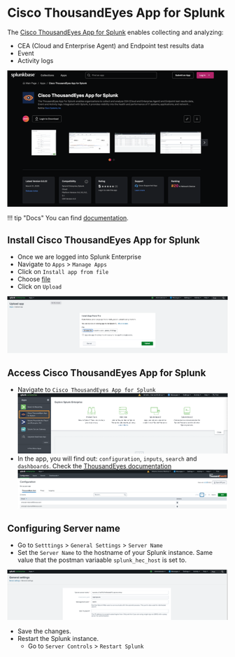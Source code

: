 
# Cisco ThousandEyes App for Splunk

The [Cisco ThousandEyes App for Splunk](https://splunkbase.splunk.com/app/7719) enables collecting and analyzing:

- CEA (Cloud and Enterprise Agent) and Endpoint test results data
- Event
- Activity logs

![SplunkBase](../img/thousandeyes_splunk_app/splunkbase.png)

!!! tip "Docs"
    You can find [documentation](https://docs.thousandeyes.com/product-documentation/integration-guides/custom-built-integrations/splunk-app).

## Install Cisco ThousandEyes App for Splunk

- Once we are logged into Splunk Enterprise 
- Navigate to `Apps` > `Manage Apps`
- Click on `Install app from file`
- Choose [file](https://github.com/antonjim-te/thousandeyes-splunk-integrations-workshop/raw/refs/heads/main/thousandeyes_splunk_app/cisco-thousandeyes-app-for-splunk_0022.tgz)
- Click on `Upload`

![upload](../img/thousandeyes_splunk_app/upload.png)


## Access Cisco ThousandEyes App for Splunk

- Navigate to `Cisco ThousandEyes App for Splunk`
![navigate app](../img/thousandeyes_splunk_app/navigate_app.png)
- In the app, you will find out: `configuration`, `inputs`, `search` and `dashboards`. Check the [ThousandEyes documentation](https://docs.thousandeyes.com/product-documentation/integration-guides/custom-built-integrations/splunk-app)
![configuration](../img/thousandeyes_splunk_app/configuration.png)


## Configuring Server name

- Go to `Setttings` > `General Settings` > `Server Name`
- Set the `Server Name` to the hostname of your Splunk instance. Same value that the postman variaable `splunk_hec_host` is set to.

![Server name](../img/thousandeyes_splunk_app/config_server_name.png)

- Save the changes.
- Restart the Splunk instance.
  - Go to `Server Controls` > `Restart Splunk`    